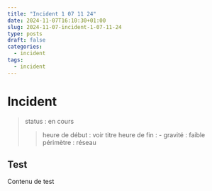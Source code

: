 ```yaml
---
title: "Incident 1 07 11 24"
date: 2024-11-07T16:10:30+01:00
slug: 2024-11-07-incident-1-07-11-24
type: posts
draft: false
categories:
  - incident
tags:
  - incident
---
```


# Incident 
> status : en cours
> > heure de début : voir titre
> > heure de fin : - 
>  gravité : faible
> périmètre : réseau

## Test

Contenu de test

